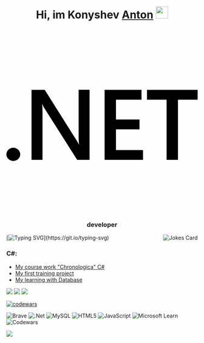 


<h1 align="center">Hi, im Konyshev <a href="https://daniilshat.ru/" target="_blank">Anton</a> <img src="https://github.com/blackcater/blackcater/raw/main/images/Hi.gif" height="32"/></h1> 

<h3 align="center"><svg role="img" viewBox="0 0 24 24" xmlns="http://www.w3.org/2000/svg">.NET<path d="M24 8.77h-2.468v7.565h-1.425V8.77h-2.462V7.53H24zm-6.852 7.565h-4.821V7.53h4.63v1.24h-3.205v2.494h2.953v1.234h-2.953v2.604h3.396zm-6.708 0H8.882L4.78 9.863a2.896 2.896 0 0 1-.258-.51h-.036c.032.189.048.592.048 1.21v5.772H3.157V7.53h1.659l3.965 6.32c.167.261.275.442.323.54h.024c-.04-.233-.06-.629-.06-1.185V7.529h1.372zm-8.703-.693a.868.829 0 0 1-.869.829.868.829 0 0 1-.868-.83.868.829 0 0 1 .868-.828.868.829 0 0 1 .869.829Z"/></svg> developer</h3><img align="right" src="https://readme-jokes.vercel.app/api?hideBorder&bgColor=ffffff&qColor=#A63C00&aColor=#006D4F" alt="Jokes Card" />



[![Typing SVG](https://readme-typing-svg.herokuapp.com?color=%1E90FF&lines=and+here+'s+what+I+can+do...)](https://git.io/typing-svg)

### C#:
- [My course work "Chronologica" C#](https://github.com/KonisheffAnton/Hronologica.git)
- [My first training project](https://github.com/KonisheffAnton/MobileStore.git)
- [My learning with Database](https://github.com/KonisheffAnton/BashNipi6.git)

![](https://github-profile-summary-cards.vercel.app/api/cards/profile-details?username=KonisheffAnton&theme=github)
![](https://github-profile-summary-cards.vercel.app/api/cards/most-commit-language?username=KonisheffAnton&theme=github)
![](https://github-profile-summary-cards.vercel.app/api/cards/stats?username=KonisheffAnton&theme=github)

[![codewars](https://www.codewars.com/users/crysisprof/badges/large)](https://www.codewars.com/users/crysisprof)

![Brave](https://img.shields.io/badge/Brave-FB542B?style=for-the-badge&logo=Brave&logoColor=white)
![.Net](https://img.shields.io/badge/.NET-5C2D91?style=for-the-badge&logo=.net&logoColor=white)
![MySQL](https://img.shields.io/badge/mysql-%2300f.svg?style=for-the-badge&logo=mysql&logoColor=white)
![HTML5](https://img.shields.io/badge/html5-%23E34F26.svg?style=for-the-badge&logo=html5&logoColor=white)
![JavaScript](https://img.shields.io/badge/javascript-%23323330.svg?style=for-the-badge&logo=javascript&logoColor=%23F7DF1E)
![Microsoft Learn](https://img.shields.io/badge/Microsoft_Learn-258ffa?style=for-the-badge&logo=microsoft&logoColor=white)
![Codewars](https://img.shields.io/badge/Codewars-B1361E?style=for-the-badge&logo=codewars&logoColor=grey) 

![](https://komarev.com/ghpvc/?username=your-github-username)
